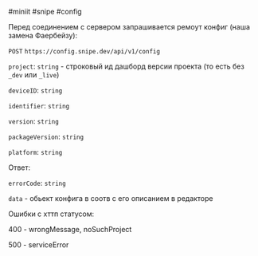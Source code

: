 #miniit #snipe #config 

Перед соединением с сервером запрашивается ремоут конфиг (наша замена Фаербейзу):

`POST` `https://config.snipe.dev/api/v1/config` 

`project`: `string` - строковый ид дашборд версии проекта (то есть без `_dev` или `_live`)

`deviceID`: `string`

`identifier`: `string`

`version`: `string`

`packageVersion`: `string`

`platform`: `string`

Ответ:

`errorCode`: `string`

`data` - обьект конфига в соотв с его описанием в редакторе

Ошибки с хттп статусом:

400 - wrongMessage, noSuchProject

500 - serviceError